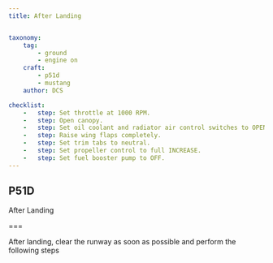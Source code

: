 ```yaml
---
title: After Landing  


taxonomy:
    tag:
        - ground
        - engine on
    craft:
        - p51d
        - mustang
    author: DCS

checklist:
    -   step: Set throttle at 1000 RPM.
    -   step: Open canopy.
    -   step: Set oil coolant and radiator air control switches to OPEN. Release switches to OFF when flaps are fully open.
    -   step: Raise wing flaps completely.
    -   step: Set trim tabs to neutral.
    -   step: Set propeller control to full INCREASE.
    -   step: Set fuel booster pump to OFF.
---
```


## P51D 
After Landing  

===

After landing, clear the runway as soon as possible and perform the following steps
